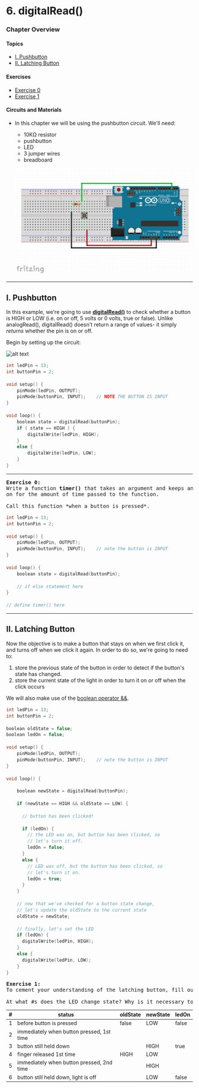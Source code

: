 # 6. digitalRead()

### Chapter Overview

#### Topics
* [I. Pushbutton](#i-pushbutton)
* [II. Latching Button](#ii-latching-button)

#### Exercises
* [Exercise 0](#ex0)
* [Exercise 1](#ex1)

#### Circuits and Materials

* In this chapter we will be using the pushbutton circuit. We'll need:
  * 10KΩ resistor
  * pushbutton
  * LED
  * 3 jumper wires
  * breadboard

  ![alt text](../images/pushb.png)

---

## I. Pushbutton
In this example, we're going to use [**digitalRead()**](https://www.arduino.cc/en/Reference/DigitalRead) to check whether a button is HIGH or LOW (i.e. on or off, 5 volts or 0 volts, true or false). Unlike analogRead(), digitalRead() doesn't return a range of values- it simply *returns* whether the pin is on or off.

Begin by setting up the circuit:

![alt text](images/pushb.png)


```c++
int ledPin = 13;
int buttonPin = 2;

void setup() {
    pinMode(ledPin, OUTPUT);
    pinMode(buttonPin, INPUT);    // NOTE THE BUTTON IS INPUT
}

void loop() {
    boolean state = digitalRead(buttonPin);
    if ( state == HIGH ) {
        digitalWrite(ledPin, HIGH);
    }
    else {
        digitalWrite(ledPin, LOW);
    }
}
```

---

<a name="ex0"></a>
<pre>
<b>Exercise 0:</b>
Write a function <b>timer()</b> that takes an argument and keeps an LED
on for the amount of time passed to the function.

Call this function *when a button is pressed*.
</pre>

```c++
int ledPin = 13;
int buttonPin = 2;

void setup() {
    pinMode(ledPin, OUTPUT);
    pinMode(buttonPin, INPUT);    // note the button is INPUT
}

void loop() {
    boolean state = digitalRead(buttonPin);

    // if else statement here
}

// define timer() here
```

---

## II. Latching Button

Now the objective is to make a button that stays on when we first click it, and turns off when we click it again. In order to do so, we're going to need to:
1. store the previous state of the button in order to detect if the button's state has changed.
2. store the current state of the light in order to turn it on or off when the click occurs

We will also make use of the [boolean operator &&](https://www.arduino.cc/en/Reference/Boolean).

```c++
int ledPin = 13;
int buttonPin = 2;

boolean oldState = false;
boolean ledOn = false;

void setup() {
    pinMode(ledPin, OUTPUT);
    pinMode(buttonPin, INPUT);    // note the button is INPUT
}

void loop() {

    boolean newState = digitalRead(buttonPin);

    if (newState == HIGH && oldState == LOW) {

      // button has been clicked!

      if (ledOn) {
        // the LED was on, but button has been clicked, so
        // let's turn it off.
        ledOn = false;
      }
      else {
        // LED was off, but the button has been clicked, so
        // let's turn it on.
        ledOn = true;
      }
    }

    // now that we've checked for a button state change,
    // let's update the oldState to the current state
    oldState = newState;

    // finally, let's set the LED
    if (ledOn) {
      digitalWrite(ledPin, HIGH);
    }
    else {
      digitalWrite(ledPin, LOW);
    }
}
```

<a name="ex1"></a>
<pre>
<b>Exercise 1:</b>
To cement your understanding of the latching button, fill out the table below.

At what #s does the LED change state? Why is it necessary to save the oldState? The ledOn state?
</pre>

| # | status | oldState | newState | ledOn |
| --- | ---- | ---- | ---- | ---- |
| 1 | before button is pressed | false | LOW | false |
| 2 | immediately when button pressed, 1st time |  |  |  |
| 3 | button still held down |  | HIGH | true |
| 4 | finger released 1st time | HIGH | LOW |  |
| 5 | immediately when button pressed, 2nd time |  | HIGH |  |
| 6 | button still held down, light is off | | LOW | false |
